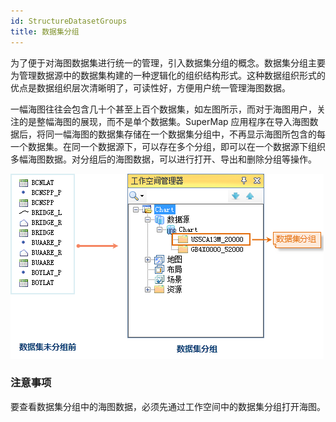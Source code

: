 ```yaml
---
id: StructureDatasetGroups
title: 数据集分组
---
```

为了便于对海图数据集进行统一的管理，引入数据集分组的概念。数据集分组主要为管理数据源中的数据集构建的一种逻辑化的组织结构形式。这种数据组织形式的优点是数据组织层次清晰明了，可读性好，方便用户统一管理海图数据。

一幅海图往往会包含几十个甚至上百个数据集，如左图所示，而对于海图用户，关注的是整幅海图的展现，而不是单个数据集。SuperMap 应用程序在导入海图数据后，将同一幅海图的数据集存储在一个数据集分组中，不再显示海图所包含的每一个数据集。在同一个数据源下，可以存在多个分组，即可以在一个数据源下组织多幅海图数据。对分组后的海图数据，可以进行打开、导出和删除分组等操作。

![](img/NotGroup.png) 
  
###  注意事项

要查看数据集分组中的海图数据，必须先通过工作空间中的数据集分组打开海图。
